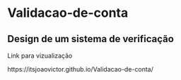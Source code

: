 # Validacao-de-conta

## Design de um sistema de verificação
<p> Link para vizualização
<p> https://itsjoaovictor.github.io/Validacao-de-conta/
